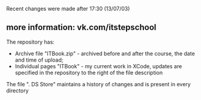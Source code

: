 Recent changes were made after 17:30 (13/07/03)

more information: vk.com/itstepschool
-------------------------------------

The repository has:
- Archive file "ITBook.zip" - archived before and after the course, the date and time of upload;
- Individual pages "ITBook" - my current work in XCode, updates are specified in the repository to the right of the file description

The file ". DS Store" maintains a history of changes and is present in every directory
